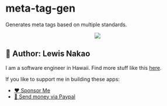 # meta-tag-gen
Generates meta tags based on multiple standards.

<p align="center">
<a href="https://lewdev.github.io/apps/meta-tag-gen">
<img src="https://lewdev.github.io/apps/meta-tag-gen/favicon/apple-icon-180x180.png"/>
</a>
</p>

## 👤 Author: Lewis Nakao
I am a software engineer in Hawaii. Find more stuff like this [here](https://lewdev.github.io).

If you like to support me in building these apps:</p>

* [❤️ Sponsor Me](https://github.com/sponsors/lewdev)
* [💸 Send money via Paypal](https://paypal.me/lewisnakao)